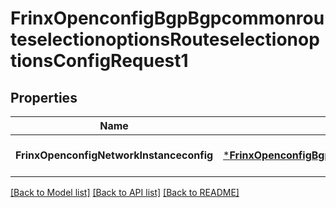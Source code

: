 # FrinxOpenconfigBgpBgpcommonrouteselectionoptionsRouteselectionoptionsConfigRequest1

## Properties
Name | Type | Description | Notes
------------ | ------------- | ------------- | -------------
**FrinxOpenconfigNetworkInstanceconfig** | [***FrinxOpenconfigBgpBgpcommonrouteselectionoptionsRouteselectionoptionsConfig**](frinx.openconfig.bgp.bgpcommonrouteselectionoptions.routeselectionoptions.Config.md) |  | [optional] [default to null]

[[Back to Model list]](../README.md#documentation-for-models) [[Back to API list]](../README.md#documentation-for-api-endpoints) [[Back to README]](../README.md)


